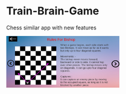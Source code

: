 # Train-Brain-Game
Chess similar app with new features

<img align="middle" alt="chess" width="300px" src="Train Brain1.jpg" />

